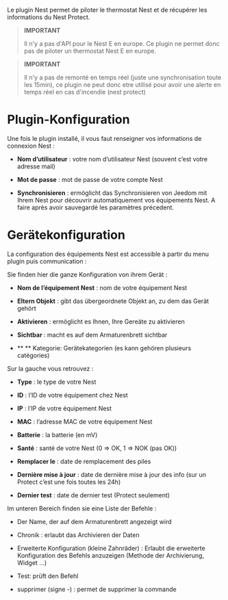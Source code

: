 Le plugin Nest permet de piloter le thermostat Nest et de récupérer les
informations du Nest Protect.

> **IMPORTANT**
>
>Il n'y a pas d'API pour le Nest E en europe. Ce plugin ne permet donc pas de piloter un thermostat Nest E en europe.

> **IMPORTANT**
>
> Il n'y a pas de remonté en temps réel (juste une synchronisation toute les 15min), ce plugin ne peut donc etre utilisé pour avoir une alerte en temps réel en cas d'incendie (nest protect)

Plugin-Konfiguration
=======================

Une fois le plugin installé, il vous faut renseigner vos informations de
connexion Nest :

-   **Nom d’utilisateur** : votre nom d’utilisateur Nest (souvent c’est
    votre adresse mail)

-   **Mot de passe** : mot de passe de votre compte Nest

-   **Synchronisieren** : ermöglicht das Synchronisieren von Jeedom mit Ihrem 
    Nest pour découvrir automatiquement vos équipements Nest. A faire
    après avoir sauvegardé les paramètres précedent.

Gerätekonfiguration
=============================

La configuration des équipements Nest est accessible à partir du menu
plugin puis communication :

Sie finden hier die ganze Konfiguration von ihrem Gerät :

-   **Nom de l’équipement Nest** : nom de votre équipement Nest

-   **Eltern Objekt** : gibt das übergeordnete Objekt an, zu dem das
    Gerät gehört

-   **Aktivieren** : ermöglicht es Ihnen, Ihre Gereäte zu aktivieren

-   **Sichtbar** : macht es auf dem Armaturenbrett sichtbar

-   ** ** Kategorie: Gerätekategorien (es kann gehören
    plusieurs catégories)

Sur la gauche vous retrouvez :

-   **Type** : le type de votre Nest

-   **ID** : l’ID de votre équipement chez Nest

-   **IP** : l’IP de votre équipement Nest

-   **MAC** : l’adresse MAC de votre équipement Nest

-   **Batterie** : la batterie (en mV)

-   **Santé** : santé de votre Nest (0 ⇒ OK, 1 ⇒ NOK (pas OK))

-   **Remplacer le** : date de remplacement des piles

-   **Dernière mise à jour** : date de dernière mise à jour des info
    (sur un Protect c’est une fois toutes les 24h)

-   **Dernier test** : date de dernier test (Protect seulement)

Im unteren Bereich finden sie eine Liste der Befehle :

-   Der Name, der auf dem Armaturenbrett angezeigt wird

-   Chronik : erlaubt das Archivieren der Daten

-   Erweiterte Konfiguration (kleine Zahnräder) : Erlaubt die erweiterte
    Konfiguration des Befehls anzuzeigen (Methode der
    Archivierung, Widget ...)

-   Test: prüft den Befehl

-   supprimer (signe -) : permet de supprimer la commande


